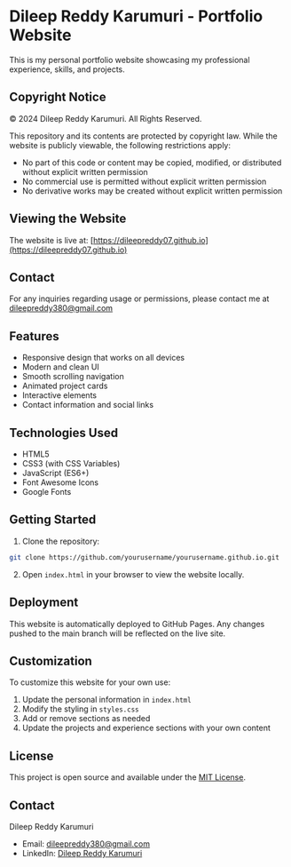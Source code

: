 # Dileep Reddy Karumuri - Portfolio Website

This is my personal portfolio website showcasing my professional experience, skills, and projects.

## Copyright Notice

© 2024 Dileep Reddy Karumuri. All Rights Reserved.

This repository and its contents are protected by copyright law. While the website is publicly viewable, the following restrictions apply:

- No part of this code or content may be copied, modified, or distributed without explicit written permission
- No commercial use is permitted without explicit written permission
- No derivative works may be created without explicit written permission

## Viewing the Website

The website is live at: [https://dileepreddy07.github.io](https://dileepreddy07.github.io)

## Contact

For any inquiries regarding usage or permissions, please contact me at dileepreddy380@gmail.com

## Features

- Responsive design that works on all devices
- Modern and clean UI
- Smooth scrolling navigation
- Animated project cards
- Interactive elements
- Contact information and social links

## Technologies Used

- HTML5
- CSS3 (with CSS Variables)
- JavaScript (ES6+)
- Font Awesome Icons
- Google Fonts

## Getting Started

1. Clone the repository:
```bash
git clone https://github.com/yourusername/yourusername.github.io.git
```

2. Open `index.html` in your browser to view the website locally.

## Deployment

This website is automatically deployed to GitHub Pages. Any changes pushed to the main branch will be reflected on the live site.

## Customization

To customize this website for your own use:

1. Update the personal information in `index.html`
2. Modify the styling in `styles.css`
3. Add or remove sections as needed
4. Update the projects and experience sections with your own content

## License

This project is open source and available under the [MIT License](LICENSE).

## Contact

Dileep Reddy Karumuri
- Email: dileepreddy380@gmail.com
- LinkedIn: [Dileep Reddy Karumuri](https://www.linkedin.com/in/dileep-reddy-karumuri-47288a16a) 